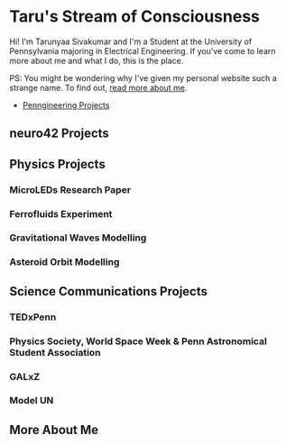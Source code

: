 # Taru's Stream of Consciousness

Hi! I'm Tarunyaa Sivakumar and I'm a Student at the University of Pennsylvania majoring in Electrical Engineering. If you've come to learn more about me and what I do, this is the place.

PS: You might be wondering why I've given my personal website such a strange name. To find out, [read more about me](https://tarunyaa.github.io/#more-about-me).

- [Penngineering Projects](https://tarunyaa.github.io/penngineering-projects/)

## neuro42 Projects

## Physics Projects

### MicroLEDs Research Paper
### Ferrofluids Experiment
### Gravitational Waves Modelling
### Asteroid Orbit Modelling

## Science Communications Projects

### TEDxPenn
### Physics Society, World Space Week & Penn Astronomical Student Association
### GALxZ
### Model UN

## More About Me


